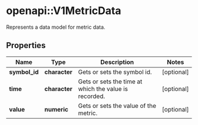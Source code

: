# openapi::V1MetricData

Represents a data model for metric data.

## Properties
Name | Type | Description | Notes
------------ | ------------- | ------------- | -------------
**symbol_id** | **character** | Gets or sets the symbol id. | [optional] 
**time** | **character** | Gets or sets the time at which the value is recorded. | [optional] 
**value** | **numeric** | Gets or sets the value of the metric. | [optional] 


